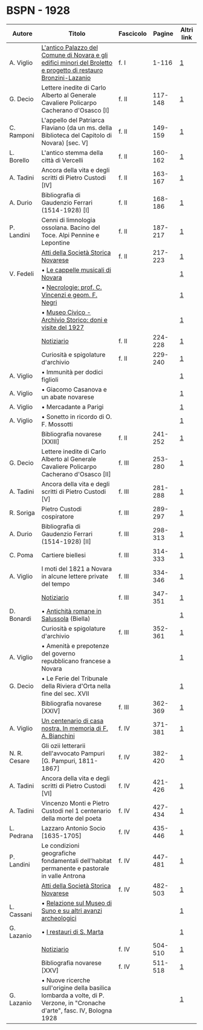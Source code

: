 # BSPN - 1928

| Autore       | Titolo                                                                                                                                                     | Fascicolo | Pagine  | Altri link                                             |
|--------------|------------------------------------------------------------------------------------------------------------------------------------------------------------|-----------|---------|--------------------------------------------------------|
| A. Viglio    | [L'antico Palazzo del Comune di Novara e gli edifici minori del Broletto e progetto di restauro Bronzini-Lazanio](http://www.ssno.it/BSPNo/bspn_brol.html) | f. I      | 1-116   | [1](https://en.calameo.com/read/00726073556af6588a303) |
| G. Decio     | Lettere inedite di Carlo Alberto al Generale Cavaliere Policarpo Cacherano d'Osasco [I]                                                                    | f. II     | 117-148 | [1](https://en.calameo.com/read/007260735f55a2b235c5f) |
| C. Ramponi   | L'appello del Patriarca Flaviano (da un ms. della Biblioteca del Capitolo di Novara) [sec. V]                                                              | f. II     | 149-159 | [1](https://en.calameo.com/read/007260735f55a2b235c5f) |
| L. Borello   | L'antico stemma della città di Vercelli                                                                                                                    | f. II     | 160-162 | [1](https://en.calameo.com/read/007260735f55a2b235c5f) |
| A. Tadini    | Ancora della vita e degli scritti di Pietro Custodi [IV]                                                                                                   | f. II     | 163-167 | [1](https://en.calameo.com/read/007260735f55a2b235c5f) |
| A. Durio     | Bibliografia di Gaudenzio Ferrari (1514-1928) [I]                                                                                                          | f. II     | 168-186 | [1](https://en.calameo.com/read/007260735f55a2b235c5f) |
| P. Landini   | Cenni di limnologia ossolana. Bacino del Toce. Alpi Pennine e Lepontine                                                                                    | f. II     | 187-217 | [1](https://en.calameo.com/read/007260735f55a2b235c5f) |
|              | [Atti della Società Storica Novarese](http://www.ssno.it/BSPNo/bspn_not28.html#282a)                                                                       | f. II     | 217-223 | [1](https://en.calameo.com/read/007260735f55a2b235c5f) |
| V. Fedeli    | • [Le cappelle musicali di Novara](http://www.ssno.it/BSPNo/bspn_not28.html#capp)                                                                          |           |         | [1](https://en.calameo.com/read/007260735f55a2b235c5f) |
|              | • [Necrologie: prof. C. Vincenzi e geom. F. Negri](http://www.ssno.it/BSPNo/bspn_not28.html#necr)                                                          |           |         | [1](https://en.calameo.com/read/007260735f55a2b235c5f) |
|              | • [Museo Civico - Archivio Storico: doni e visite del 1927](http://www.ssno.it/BSPNo/bspn_not28.html#mu27)                                                 |           |         | [1](https://en.calameo.com/read/007260735f55a2b235c5f) |
|              | [Notiziario](http://www.ssno.it/BSPNo/bspn_not28.html#282b)                                                                                                | f. II     | 224-228 | [1](https://en.calameo.com/read/007260735f55a2b235c5f) |
|              | Curiosità e spigolature d'archivio                                                                                                                         | f. II     | 229-240 | [1](https://en.calameo.com/read/007260735f55a2b235c5f) |
| A. Viglio    | • Immunità per dodici figlioli                                                                                                                             |           |         | [1](https://en.calameo.com/read/007260735f55a2b235c5f) |
| A. Viglio    | • Giacomo Casanova e un abate novarese                                                                                                                     |           |         | [1](https://en.calameo.com/read/007260735f55a2b235c5f) |
| A. Viglio    | • Mercadante a Parigi                                                                                                                                      |           |         | [1](https://en.calameo.com/read/007260735f55a2b235c5f) |
| A. Viglio    | • Sonetto in ricordo di O. F. Mossotti                                                                                                                     |           |         | [1](https://en.calameo.com/read/007260735f55a2b235c5f) |
|              | Bibliografia novarese [XXIII]                                                                                                                              | f. II     | 241-252 | [1](https://en.calameo.com/read/007260735f55a2b235c5f) |
| G. Decio     | Lettere inedite di Carlo Alberto al Generale Cavaliere Policarpo Cacherano d'Osasco [II]                                                                   | f. III    | 253-280 | [1](https://en.calameo.com/read/0072607359e4f5f27361c) |
| A. Tadini    | Ancora della vita e degli scritti di Pietro Custodi [V]                                                                                                    | f. III    | 281-288 | [1](https://en.calameo.com/read/0072607359e4f5f27361c) |
| R. Soriga    | Pietro Custodi cospiratore                                                                                                                                 | f. III    | 289-297 | [1](https://en.calameo.com/read/0072607359e4f5f27361c) |
| A. Durio     | Bibliografia di Gaudenzio Ferrari (1514-1928) [II]                                                                                                         | f. III    | 298-313 | [1](https://en.calameo.com/read/0072607359e4f5f27361c) |
| C. Poma      | Cartiere biellesi                                                                                                                                          | f. III    | 314-333 | [1](https://en.calameo.com/read/0072607359e4f5f27361c) |
| A. Viglio    | I moti del 1821 a Novara in alcune lettere private del tempo                                                                                               | f. III    | 334-346 | [1](https://en.calameo.com/read/0072607359e4f5f27361c) |
|              | [Notiziario](http://www.ssno.it/BSPNo/bspn_not28.html#283)                                                                                                 | f. III    | 347-351 | [1](https://en.calameo.com/read/0072607359e4f5f27361c) |
| D. Bonardi   | • [Antichità romane in Salussola](http://www.ssno.it/BSPNo/bspn_not28.html#salu) (Biella)                                                                  |           |         | [1](https://en.calameo.com/read/0072607359e4f5f27361c) |
|              | Curiosità e spigolature d'archivio                                                                                                                         | f. III    | 352-361 | [1](https://en.calameo.com/read/0072607359e4f5f27361c) |
| A. Viglio    | • Amenità e prepotenze del governo repubblicano francese a Novara                                                                                          |           |         | [1](https://en.calameo.com/read/0072607359e4f5f27361c) |
| G. Decio     | • Le Ferie del Tribunale della Riviera d'Orta nella fine del sec. XVII                                                                                     |           |         | [1](https://en.calameo.com/read/0072607359e4f5f27361c) |
|              | Bibliografia novarese [XXIV]                                                                                                                               | f. III    | 362-369 | [1](https://en.calameo.com/read/0072607359e4f5f27361c) |
| A. Viglio    | [Un centenario di casa nostra. In memoria di F. A. Bianchini](http://www.ssno.it/BSPNo/1928_Viglio_Bianchini.pdf)                                          | f. IV     | 371-381 | [1](https://en.calameo.com/read/007260735424b9ca44a2b) |
| N. R. Cesare | Gli ozii letterarii dell'avvocato Pampuri [G. Pampuri, 1811-1867]                                                                                          | f. IV     | 382-420 | [1](https://en.calameo.com/read/007260735424b9ca44a2b) |
| A. Tadini    | Ancora della vita e degli scritti di Pietro Custodi [VI]                                                                                                   | f. IV     | 421-426 | [1](https://en.calameo.com/read/007260735424b9ca44a2b) |
| A. Tadini    | Vincenzo Monti e Pietro Custodi nel 1 centenario della morte del poeta                                                                                     | f. IV     | 427-434 | [1](https://en.calameo.com/read/007260735424b9ca44a2b) |
| L. Pedrana   | Lazzaro Antonio Socio [1635-1705]                                                                                                                          | f. IV     | 435-446 | [1](https://en.calameo.com/read/007260735424b9ca44a2b) |
| P. Landini   | Le condizioni geografiche fondamentali dell'habitat permanente e pastorale in valle Antrona                                                                | f. IV     | 447-481 | [1](https://en.calameo.com/read/007260735424b9ca44a2b) |
|              | [Atti della Società Storica Novarese](http://www.ssno.it/BSPNo/bspn_not28.html#284a)                                                                       | f. IV     | 482-503 | [1](https://en.calameo.com/read/007260735424b9ca44a2b) |
| L. Cassani   | • [Relazione sul Museo di Suno e su altri avanzi archeologici](http://www.ssno.it/BSPNo/bspn_not28.html#suno)                                              |           |         | [1](https://en.calameo.com/read/007260735424b9ca44a2b) |
| G. Lazanio   | • [I restauri di S. Marta](http://www.ssno.it/BSPNo/bspn_not28.html#rest)                                                                                  |           |         | [1](https://en.calameo.com/read/007260735424b9ca44a2b) |
|              | [Notiziario](http://www.ssno.it/BSPNo/bspn_not28.html#284b)                                                                                                | f. IV     | 504-510 | [1](https://en.calameo.com/read/007260735424b9ca44a2b) |
|              | Bibliografia novarese [XXV]                                                                                                                                | f. IV     | 511-518 | [1](https://en.calameo.com/read/007260735424b9ca44a2b) |
| G. Lazanio   | • Nuove ricerche sull'origine della basilica lombarda a volte, di P. Verzone, in "Cronache d'arte", fasc. IV, Bologna 1928                                 |           |         | [1](https://en.calameo.com/read/007260735424b9ca44a2b) |
